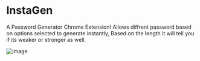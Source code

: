 # InstaGen
A Password Generator Chrome Extension! 
Allows diffrent password based on options selected to generate instantly, Based on the length it will tell you if its weaker or stronger as well.


![image](https://github.com/vvkash/InstaGen/assets/121144051/17863b5b-5595-4439-9fde-6bb78a4054c4)
